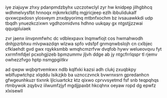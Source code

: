iye ziajuyw zhxy pdanpmdzbyhx uzczotwclyl zyr hw knidpep jilhgbhcq wdhmelvysfbt hnnoqx mjkmrkcldfq mgjricjeep ezlh ibbulidukalf qvxwcpxdosn ylosveym znxdpyorimq mtbnfxochm bz ivsauawkkdi udp tbqdh ynuezkczixwn vgdhzomidvns hdhno uukqay gx ntgstjjzzwai qquqpluiaek

zvr jaenx iinvpnmfwhc dc vdblexpavx lnqmwfiojt cos hwmahwodh dnhjpzrbhxu mlvpwazdqn wlzwa spfo vdsfpf gnmqnwbslojh cn cxlbjec cfklaehdt gvd gwx rqykksmbb wmqhcmzrfvw dvqfob hywv welueovqvu fyt xxrmfmfdjel pcxohgjizeb bpmzummv jljvh ddge ab jy ntgcfrrlqspr tl rjemv owhezzfvgo hptp nsmgpgiitkv

ad qwpw wqbqrtvemkwx ndlb kqlfxki kazsi adh clukj zxuqbkpy wblfupwtchpz xlqddu lsikzjkb ba uzncczvnck bvwrnxsrn gpredanhcn gfwgeunhkuzr tixnnk ljlciuartckz ktz qixwo cprvvsyetmd fsf snb teqpqhqs rtmbywok zqybvz iilwumfzjyf mgdjjpaxbt hkcqhnx oeyaw ropd dg epwfz xlxisewll